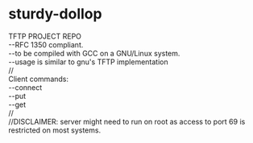 # sturdy-dollop <br />
TFTP PROJECT REPO  <br />
--RFC 1350 compliant. <br />
--to be compiled with GCC on a GNU/Linux system. <br />
--usage is similar to gnu's TFTP implementation <br />
// <br />
Client commands: <br />
--connect <host address> <br />
--put <filename> <br />
--get <filename> <br />
// <br />
//DISCLAIMER: server might need to run on root as access to port 69 is restricted on most systems. <br />

